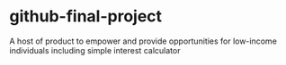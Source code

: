 # github-final-project
A host of product to empower and provide opportunities for low-income individuals including simple interest calculator
